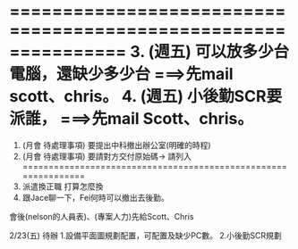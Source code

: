 ===============================================================
3. (週五) 可以放多少台電腦，還缺少多少台 ===>先mail scott、chris。
4. (週五) 小後勤SCR要派誰， ===>先mail Scott、chris。
===============================================================
1. (月會 待處理事項) 要提出中科撤出辦公室(明確的時程)
2. (月會 待處理事項) 要請對方交付原始碼-> 請列入
===============================================================
5. 派遣換正職 打算怎麼換
6. 跟Jace聊一下，Fei何時可以撤出去後勤。

會後(nelson的人員表)、(專案人力)先給Scott、Chris



2/23(五) 待辦
1.設備平面圖規劃配置，可配置及缺少PC數。
2.小後勤SCR規劃
